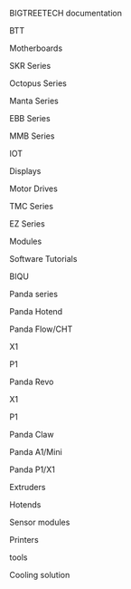 BIGTREETECH documentation

BTT

Motherboards

SKR Series

Octopus Series

Manta Series

EBB Series

MMB Series

IOT

Displays

Motor Drives

TMC Series

EZ Series

Modules

Software Tutorials

BIQU

Panda series

Panda Hotend

Panda Flow/CHT

X1

P1

Panda Revo

X1

P1

Panda Claw

Panda A1/Mini

Panda P1/X1

Extruders

Hotends

Sensor modules

Printers

tools

Cooling solution

